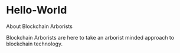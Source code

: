 # Hello-World
About Blockchain Arborists

Blockchain Arborists are here to take an arborist minded approach to blockchain technology.
